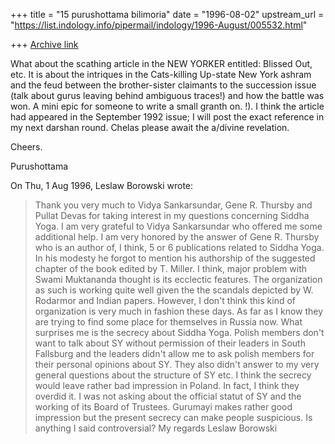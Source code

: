 +++
title = "15 purushottama bilimoria"
date = "1996-08-02"
upstream_url = "https://list.indology.info/pipermail/indology/1996-August/005532.html"

+++
[Archive link](https://list.indology.info/pipermail/indology/1996-August/005532.html)


What about the scathing article in the NEW YORKER entitled: Blissed Out, 
etc. It is about the intriques in the Cats-killing Up-state New York 
ashram and the feud between the brother-sister claimants to the 
succession issue (talk about gurus leaving behind ambiguous traces!) and 
how the battle was won. A mini epic for someone to write a small granth on.
!). I think the article had appeared in the September 1992 issue; I will 
post the exact reference in my next darshan round. Chelas please await 
the a/divine revelation.

Cheers.

Purushottama

On Thu, 1 
Aug 1996, Leslaw Borowski wrote:

> Thank you very much to Vidya Sankarsundar, Gene R. Thursby and Pullat Devas
> for taking interest in my questions concerning Siddha Yoga. I am very
> grateful to Vidya Sankarsundar who offered me some additional help. I am
> very honored by the answer of Gene R. Thursby who is an author of, I think,
> 5 or 6 publications related to Siddha Yoga. In his modesty he forgot to
> mention his authorship of the suggested chapter of the book edited by 
> T. Miller.
> 	I think, major problem with Swami Muktananda thought is its
> ecclectic features. The organization as such is working quite well given the
> the scandals depicted by  W. Rodarmor and Indian papers. However, I don't
> think this kind of organization is very much in fashion these days. As far as
> I know they are trying to find some place for themselves in Russia now. What
> surprises me is the secrecy about Siddha Yoga. Polish members don't want to
> talk about SY without permission of their leaders in South Fallsburg 
> and the leaders didn't allow me to ask polish members for their personal 
> opinions about SY. They also didn't answer to my very general questions 
> about the structure of SY etc. I think the secrecy would leave rather bad 
> impression in Poland. In fact, I think they overdid it. I was not asking
> about the official statut of SY and the working of its Board of Trustees.
> Gurumayi makes rather good impression but the present secrecy can make
> people suspicious. Is anything I said controversial?
> 			My regards
> 					Leslaw Borowski
>  
> 




